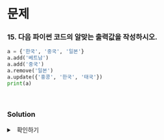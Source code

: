 # 문제

### 15. 다음 파이썬 코드의 알맞는 출력값을 작성하시오.

```python
a = {'한국', '중국', '일본'}
a.add('베트남')
a.add('중국')
a.remove('일본')
a.update({'홍콩', '한국', '태국'})
print(a)
```

<br />

### Solution

<details>
<summary> &nbsp; 확인하기</summary>
<div style="padding-left: 1rem" markdown="1">

요약 - set 자료형, 내장 메서드 사용법
<br />
<br />

**개념**

```python
# 1. 리스트 [] / set {} / 튜플 () / 딕셔너리 {key: value}
# 2. 중괄호에 key,value가 없으므로 -> set 자료형임.
# 3. set은 중복 허용 x
# 4. add 추가 / remove 삭제 / update 여러개 추가.
```

**주요 코드**

```python
# set 함수 -> 중복 x
a = {'한국', '중국', '일본'}

# 베트남, 중국 추가
a.add('베트남')
a.add('중국')

# 일본 제거
a.remove('일본')

# 홍콩, 한국, 태국 추가 (update)
a.update({'홍콩', '한국', '태국'})

# 출력 -> {'한국', '중국', '베트남', '홍콩', '태국'}
print(a)
```

</div>
</details>

